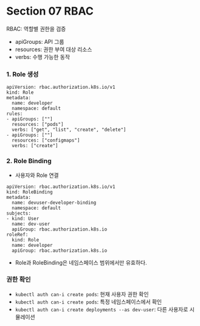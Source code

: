 # Section 07 RBAC

RBAC: 역할별 권한을 검증
- apiGroups: API 그룹
- resources: 권한 부여 대상 리소스
- verbs: 수행 가능한 동작


### 1. Role 생성
~~~
apiVersion: rbac.authorization.k8s.io/v1
kind: Role
metadata:
  name: developer
  namespace: default
rules:
- apiGroups: [""]
  resources: ["pods"]
  verbs: ["get", "list", "create", "delete"]
- apiGroups: [""]
  resources: ["configmaps"]
  verbs: ["create"]
~~~

### 2. Role Binding
- 사용자와 Role 연결
~~~
apiVersion: rbac.authorization.k8s.io/v1
kind: RoleBinding
metadata:
  name: devuser-developer-binding
  namespace: default
subjects:
- kind: User
  name: dev-user
  apiGroup: rbac.authorization.k8s.io
roleRef:
  kind: Role
  name: developer
  apiGroup: rbac.authorization.k8s.io
~~~


- Role과 RoleBinding은 네임스페이스 범위에서만 유효하다.

### 권한 확인
- `kubectl auth can-i create pods`: 현재 사용자 권한 확인
- `kubectl auth can-i create pods`: 특정 네임스페이스에서 확인
- `kubectl auth can-i create deployments --as dev-user`: 다른 사용자로 시뮬레이션